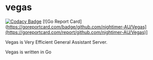 # vegas

[![Codacy Badge](https://api.codacy.com/project/badge/Grade/590f529bb94c4d77818327e980fa9464)](https://www.codacy.com/app/nightimer.au/Vegas?utm_source=github.com&utm_medium=referral&utm_content=nightimer-AU/Vegas&utm_campaign=badger)
[![Go Report Card](https://goreportcard.com/badge/github.com/nightimer-AU/Vegas](https://goreportcard.com/report/github.com/nightimer-AU/Vegas)]


Vegas is Very Efficient General Assistant Server.

Vegas is written in Go

